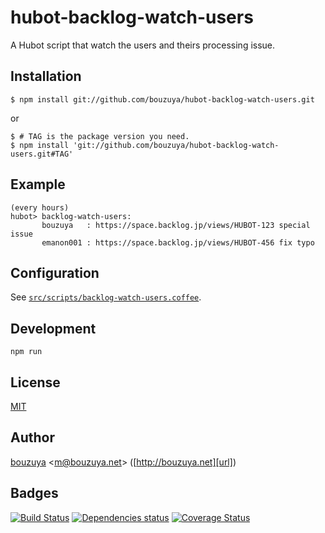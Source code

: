 # hubot-backlog-watch-users

A Hubot script that watch the users and theirs processing issue.

## Installation

    $ npm install git://github.com/bouzuya/hubot-backlog-watch-users.git

or

    $ # TAG is the package version you need.
    $ npm install 'git://github.com/bouzuya/hubot-backlog-watch-users.git#TAG'

## Example

    (every hours)
    hubot> backlog-watch-users:
           bouzuya   : https://space.backlog.jp/views/HUBOT-123 special issue
           emanon001 : https://space.backlog.jp/views/HUBOT-456 fix typo

## Configuration

See [`src/scripts/backlog-watch-users.coffee`](src/scripts/backlog-watch-users.coffee).

## Development

`npm run`

## License

[MIT](LICENSE)

## Author

[bouzuya][user] &lt;[m@bouzuya.net][mail]&gt; ([http://bouzuya.net][url])

## Badges

[![Build Status][travis-badge]][travis]
[![Dependencies status][david-dm-badge]][david-dm]
[![Coverage Status][coveralls-badge]][coveralls]

[travis]: https://travis-ci.org/bouzuya/hubot-backlog-watch-users
[travis-badge]: https://travis-ci.org/bouzuya/hubot-backlog-watch-users.svg?branch=master
[david-dm]: https://david-dm.org/bouzuya/hubot-backlog-watch-users
[david-dm-badge]: https://david-dm.org/bouzuya/hubot-backlog-watch-users.png
[coveralls]: https://coveralls.io/r/bouzuya/hubot-backlog-watch-users
[coveralls-badge]: https://img.shields.io/coveralls/bouzuya/hubot-backlog-watch-users.svg
[user]: https://github.com/bouzuya
[mail]: mailto:m@bouzuya.net
[url]: http://bouzuya.net
